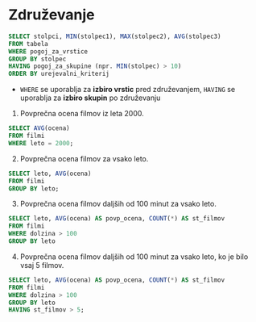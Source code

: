 # Združevanje

```sql
SELECT stolpci, MIN(stolpec1), MAX(stolpec2), AVG(stolpec3)
FROM tabela
WHERE pogoj_za_vrstice
GROUP BY stolpec
HAVING pogoj_za_skupine (npr. MIN(stolpec) > 10)
ORDER BY urejevalni_kriterij
```

* `WHERE` se uporablja za **izbiro vrstic** pred združevanjem, `HAVING` se uporablja za **izbiro skupin** po združevanju

1. Povprečna ocena filmov iz leta 2000.
```sql
SELECT AVG(ocena)
FROM filmi
WHERE leto = 2000;
```

2. Povprečna ocena filmov za vsako leto.
```sql
SELECT leto, AVG(ocena)
FROM filmi
GROUP BY leto;
```

3. Povprečna ocena filmov daljših od 100 minut za vsako leto.
```sql
SELECT leto, AVG(ocena) AS povp_ocena, COUNT(*) AS st_filmov
FROM filmi
WHERE dolzina > 100
GROUP BY leto
```

4. Povprečna ocena filmov daljših od 100 minut za vsako leto, ko je bilo vsaj 5 filmov.
```sql
SELECT leto, AVG(ocena) AS povp_ocena, COUNT(*) AS st_filmov
FROM filmi
WHERE dolzina > 100
GROUP BY leto
HAVING st_filmov > 5;
```